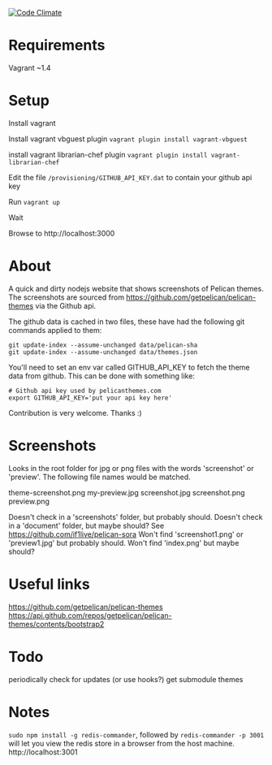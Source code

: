 [![Code Climate](https://codeclimate.com/github/m-allanson/pelican-themes.png)](https://codeclimate.com/github/m-allanson/pelican-themes)

# Requirements
Vagrant ~1.4

# Setup
Install vagrant

Install vagrant vbguest plugin
    `vagrant plugin install vagrant-vbguest`

install vagrant librarian-chef plugin
    `vagrant plugin install vagrant-librarian-chef`

Edit the file `/provisioning/GITHUB_API_KEY.dat` to contain your github api key

Run `vagrant up`

Wait

Browse to http://localhost:3000

# About
A quick and dirty nodejs website that shows screenshots of Pelican themes.  The screenshots are sourced from https://github.com/getpelican/pelican-themes via the Github api.

The github data is cached in two files, these have had the following git commands applied to them:

    git update-index --assume-unchanged data/pelican-sha
    git update-index --assume-unchanged data/themes.json


You'll need to set an env var called GITHUB_API_KEY to fetch the theme data from github.  This can be done with something like:

    # Github api key used by pelicanthemes.com
    export GITHUB_API_KEY='put your api key here'

Contribution is very welcome.  Thanks :)

# Screenshots
Looks in the root folder for jpg or png files with the words 'screenshot' or 'preview'.  The following file names would be matched.

theme-screenshot.png
my-preview.jpg
screenshot.jpg
screenshot.png
preview.png

Doesn't check in a 'screenshots' folder, but probably should.
Doesn't check in a 'document' folder, but maybe should? See https://github.com/if1live/pelican-sora
Won't find 'screenshot1.png' or 'preview1.jpg' but probably should.
Won't find 'index.png' but maybe should?

# Useful links
https://github.com/getpelican/pelican-themes
https://api.github.com/repos/getpelican/pelican-themes/contents/bootstrap2


# Todo
periodically check for updates (or use hooks?)
get submodule themes

# Notes
`sudo npm install -g redis-commander`, followed by `redis-commander -p 3001` will let you view the redis store in a browser from the host machine.  http://localhost:3001